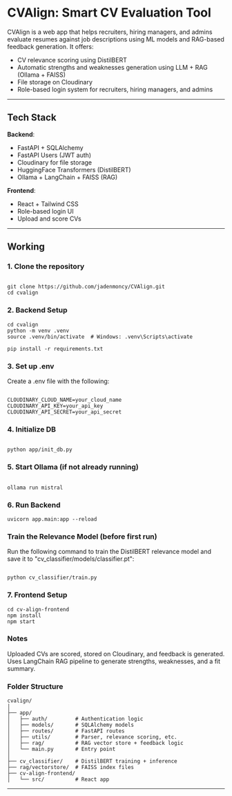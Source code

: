 # CVAlign: Smart CV Evaluation Tool

CVAlign is a web app that helps recruiters, hiring managers, and admins evaluate resumes against job descriptions using ML models and RAG-based feedback generation. It offers:

- CV relevance scoring using DistilBERT
- Automatic strengths and weaknesses generation using LLM + RAG (Ollama + FAISS)
- File storage on Cloudinary
- Role-based login system for recruiters, hiring managers, and admins

---

## Tech Stack

**Backend**:
- FastAPI + SQLAlchemy
- FastAPI Users (JWT auth)
- Cloudinary for file storage
- HuggingFace Transformers (DistilBERT)
- Ollama + LangChain + FAISS (RAG)

**Frontend**:
- React + Tailwind CSS
- Role-based login UI
- Upload and score CVs

---

## Working

### 1. Clone the repository
```

git clone https://github.com/jadenmoncy/CVAlign.git
cd cvalign
```

### 2. Backend Setup
```
cd cvalign
python -m venv .venv
source .venv/bin/activate  # Windows: .venv\Scripts\activate

pip install -r requirements.txt
```


### 3. Set up .env
Create a .env file with the following:
```

CLOUDINARY_CLOUD_NAME=your_cloud_name
CLOUDINARY_API_KEY=your_api_key
CLOUDINARY_API_SECRET=your_api_secret
```


### 4. Initialize DB
```

python app/init_db.py
```

### 5. Start Ollama (if not already running)
```

ollama run mistral
```

### 6. Run Backend
```
uvicorn app.main:app --reload
```

### Train the Relevance Model (before first run)
Run the following command to train the DistilBERT relevance model and save it to "cv_classifier/models/classifier.pt":
```

python cv_classifier/train.py
```


### 7. Frontend Setup
```
cd cv-align-frontend
npm install
npm start
```

### Notes
Uploaded CVs are scored, stored on Cloudinary, and feedback is generated.
Uses LangChain RAG pipeline to generate strengths, weaknesses, and a fit summary.


### Folder Structure
```
cvalign/
│
├── app/
│   ├── auth/         # Authentication logic
│   ├── models/       # SQLAlchemy models
│   ├── routes/       # FastAPI routes
│   ├── utils/        # Parser, relevance scoring, etc.
│   ├── rag/          # RAG vector store + feedback logic
│   └── main.py       # Entry point
│
├── cv_classifier/    # DistilBERT training + inference
├── rag/vectorstore/  # FAISS index files
├── cv-align-frontend/
│   └── src/          # React app
```








---


